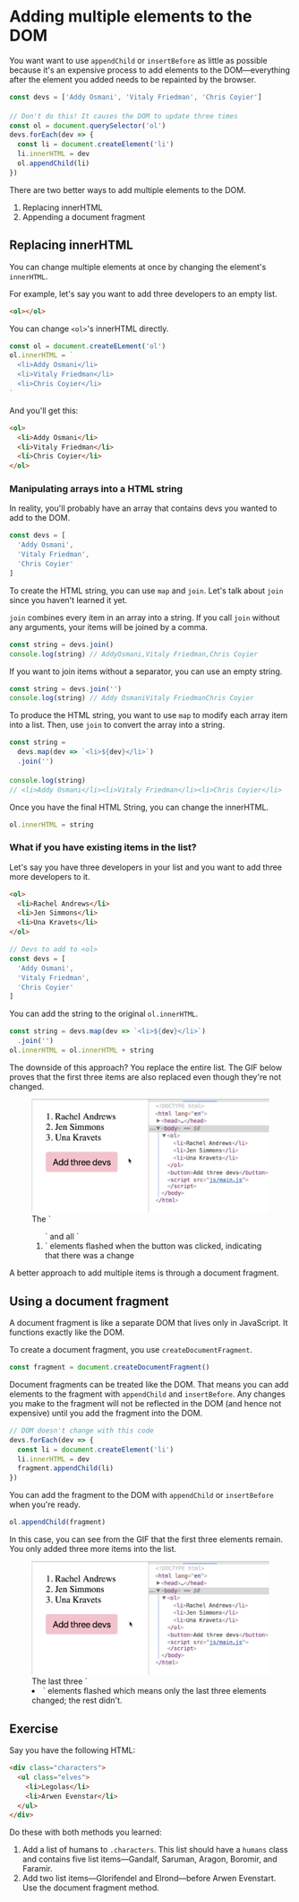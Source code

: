 # Adding multiple elements to the DOM

You want want to use `appendChild` or `insertBefore` as little as possible because it's an expensive process to add elements to the DOM—everything after the element you added needs to be repainted by the browser.

```js
const devs = ['Addy Osmani', 'Vitaly Friedman', 'Chris Coyier']

// Don't do this! It causes the DOM to update three times
const ol = document.querySelector('ol')
devs.forEach(dev => {
  const li = document.createElement('li')
  li.innerHTML = dev
  ol.appendChild(li)
})
```

There are two better ways to add multiple elements to the DOM.

1. Replacing innerHTML
2. Appending a document fragment

## Replacing innerHTML

You can change multiple elements at once by changing the element's `innerHTML`.

For example, let's say you want to add three developers to an empty list.

```html
<ol></ol>
```

You can change `<ol>`'s innerHTML directly.

```js
const ol = document.createELement('ol')
ol.innerHTML = `
  <li>Addy Osmani</li>
  <li>Vitaly Friedman</li>
  <li>Chris Coyier</li>
`
```

And you'll get this:

```html
<ol>
  <li>Addy Osmani</li>
  <li>Vitaly Friedman</li>
  <li>Chris Coyier</li>
</ol>
```

### Manipulating arrays into a HTML string

In reality, you'll probably have an array that contains devs you wanted to add to the DOM.

```js
const devs = [
  'Addy Osmani',
  'Vitaly Friedman',
  'Chris Coyier'
]
```

To create the HTML string, you can use `map` and `join`. Let's talk about `join` since you haven't learned it yet.

`join` combines every item in an array into a string. If you call `join` without any arguments, your items will be joined by a comma.

```js
const string = devs.join()
console.log(string) // AddyOsmani,Vitaly Friedman,Chris Coyier
```

If you want to join items without a separator, you can use an empty string.

```js
const string = devs.join('')
console.log(string) // Addy OsmaniVitaly FriedmanChris Coyier
```

To produce the HTML string, you want to use `map` to modify each array item into a list. Then, use `join` to convert the array into a string.

```js
const string =
  devs.map(dev => `<li>${dev}</li>`)
  .join('')

console.log(string)
// <li>Addy Osmani</li><li>Vitaly Friedman</li><li>Chris Coyier</li>
```

Once you have the final HTML String, you can change the innerHTML.

```js
ol.innerHTML = string
```

### What if you have existing items in the list?

Let's say you have three developers in your list and you want to add three more developers to it.

```html
<ol>
  <li>Rachel Andrews</li>
  <li>Jen Simmons</li>
  <li>Una Kravets</li>
</ol>
```

```js
// Devs to add to <ol>
const devs = [
  'Addy Osmani',
  'Vitaly Friedman',
  'Chris Coyier'
]
```

You can add the string to the original `ol.innerHTML`.

```js
const string = devs.map(dev => `<li>${dev}</li>`)
  .join('')
ol.innerHTML = ol.innerHTML + string
```

The downside of this approach? You replace the entire list. The GIF below proves that the first three items are also replaced even though they're not changed.

<figure>
  <img src="../../images/text-and-content/multiple-elems/replace.gif" alt="GIF shows the ol element changed">
  <figcaption>The `<ol>` and all `<li>` elements flashed when the button was clicked, indicating that there was a change</figcaption >
</figure>

A better approach to add multiple items is through a document fragment.

## Using a document fragment

A document fragment is like a separate DOM that lives only in JavaScript. It functions exactly like the DOM.

To create a document fragment, you use `createDocumentFragment`.

```js
const fragment = document.createDocumentFragment()
```

Document fragments can be treated like the DOM. That means you can add elements to the fragment with `appendChild` and `insertBefore`. Any changes you make to the fragment will not be reflected in the DOM (and hence not expensive) until you add the fragment into the DOM.

```js
// DOM doesn't change with this code
devs.forEach(dev => {
  const li = document.createElement('li')
  li.innerHTML = dev
  fragment.appendChild(li)
})
```

You can add the fragment to the DOM with `appendChild` or `insertBefore` when you're ready.

```js
ol.appendChild(fragment)
```

In this case, you can see from the GIF that the first three elements remain. You only added three more items into the list.

<figure>
  <img src="../../images/text-and-content/multiple-elems/fragment.gif" alt="GIF shows only the last three item was changed">
  <figcaption>The last three `<li>` elements flashed which means only the last three elements changed; the rest didn't.</figcaption>
</figure>

## Exercise

Say you have the following HTML:

```html
<div class="characters">
  <ul class="elves">
    <li>Legolas</li>
    <li>Arwen Evenstar</li>
  </ul>
</div>
```

Do these with both methods you learned:

1. Add a list of humans to `.characters`. This list should have a `humans` class and contains five list items—Gandalf, Saruman, Aragon, Boromir, and Faramir.
2. Add two list items—Glorifendel and Elrond—before Arwen Evenstart. Use the document fragment method.

